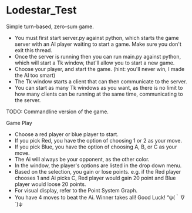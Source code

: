 # Lodestar_Test

Simple turn-based, zero-sum game.
- You must first start server.py against python, which starts the game server with an AI player waiting to start a game. Make sure you don't exit this thread.
- Once the server is running then you can run main.py against python, which will start a Tk window, that'll allow you to start a new  game.
- Choose your player, and start the game. (hint: you'll never win, I made the AI too smart)
- The Tk window starts a client that can then communicate to the server.
- You can start as many Tk windows as you want, as there is no limit to how many clients can be running at the same time, communicating to the server.

TODO:  Commandline version of the game.


Game Play
- Choose a red player or blue player to start.
- If you pick Red, you have the option of choosing 1 or 2 as your move.
- If you pick Blue, you have the option of choosing A, B, or C as your move.
- The Ai will always be your opponent, as the other color.
- In the window, the player's options are listed in the drop down menu.
- Based on the selection, you gain or lose points. e.g. if the Red player chooses 1 and Ai picks C, Red player would gain 20 point and Blue player would loose 20 points.
- For visual display, refer to the Point System Graph.
- You have 4 moves to beat the Ai. Winner takes all! Good Luck! “ψ(｀∇´)ψ	
